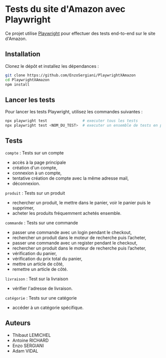 # Tests du site d'Amazon avec Playwright

Ce projet utilise [Playwright](https://playwright.dev/) pour effectuer des tests end-to-end sur le site d'Amazon.

## Installation

Clonez le dépôt et installez les dépendances :

```sh
git clone https://github.com/EnzoSergiani/PlaywrightXAmazon
cd PlaywrightXAmazon
npm install
```

## Lancer les tests

Pour lancer les tests Playwright, utilisez les commandes suivantes :

```sh
npx playwright test                # executer tous les tests
npx playwright test <NOM_DU_TEST>  # executer un ensemble de tests en particulier
```

## Tests

`compte` : Tests sur un compte

- accès à la page principale
- création d'un compte,
- connexion à un compte,
- tentative création de compte avec la même adresse mail,
- déconnexion.

`produit` : Tests sur un produit

- rechercher un produit, le mettre dans le panier, voir le panier puis le supprimer,
- acheter les produits fréquemment achetés ensemble.

`commande` : Tests sur une commande

- passer une commande avec un login pendant le checkout,
- rechercher un produit dans le moteur de recherche puis l’acheter,
- passer une commande avec un register pendant le checkout,
- rechercher un produit dans le moteur de recherche puis l’acheter,
- vérification du panier,
- vérification du prix total du panier,
- mettre un article de côté,
- remettre un article de côté.

`livraison` : Test sur la livraison

- vérifier l'adresse de livraison.

`catégorie` : Tests sur une catégorie

- accéder à un catégorie spécifique.

## Auteurs

- Thibaut LEMICHEL
- Antoine RICHARD
- Enzo SERGIANI
- Adam VIDAL
